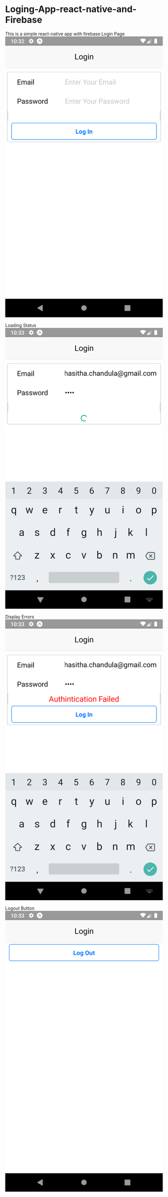 # Loging-App-react-native-and-Firebase
This is a simple react-native app with firebase
Login Page
![](img/main.png)

Loading Status
![](img/loading.png)

Display Errors
![](img/wrong_password.png)

Logout Button
![](img/loging_success.png)


